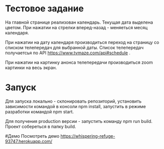 # Тестовое задание
На главной странице реализован календарь. Текущая дата выделена цветом.
При нажатии на стрелки вперед-назад - меняеться месяц календаря.


При нажатии на дату календаря производиться переход на страницу со списком телепередач для выбранной даты.
Список телепередач получаетсья по API https://www.tvmaze.com/api#schedule .

При нажатии на картинку анонса телепередачи производиться zoom картинки на весь экран. 


# Запуск
Для запуска локально - склонировать репозиторий, установить зависимости командой в консоли
npm install, запустить в режиме разработки командой npm start.

Для получения production версии - запустить команду npm run build. Проект собереться в папку build.

#Демо
Посмотреть демо https://whispering-refuge-93747.herokuapp.com/